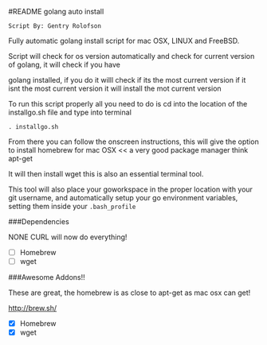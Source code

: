 #README golang auto install

`Script By: Gentry Rolofson`

Fully automatic golang install script for mac OSX, LINUX and FreeBSD.

Script will check for os version automatically and check for current version of golang, it will check if you have

golang installed, if you do it willl check if its the most current version if it isnt the most current version it will install the mot current version

To run this script properly all you need to do is cd into the location of the installgo.sh file and type into terminal

`. installgo.sh`

From there you can follow the onscreen instructions, this will give the option to install homebrew for mac OSX << a very good package manager think apt-get

It will then install wget this is also an essential terminal tool.

This tool will also place your goworkspace in the proper location with your git username, and automatically setup your go environment variables, setting them inside your `.bash_profile`

###Dependencies

NONE CURL will now do everything!

- [ ] Homebrew
- [ ] wget

###Awesome Addons!!

These are great, the homebrew is as close to apt-get as mac osx can get!

http://brew.sh/

- [x] Homebrew
- [x] wget
